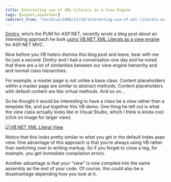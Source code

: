 ```yaml
---
title: Interesting use of XML Literals as a View Engine
tags: [aspnet,aspnetmvc]
redirect_from: "/archive/2008/12/28/interesting-use-of-xml-literals-as-a-view-engine.aspx/"
---
```


[Dmitry](http://blogs.msdn.com/dmitryr/ "Dmitry"), who’s the PUM for
ASP.NET, recently wrote a blog post about an interesting approach he
took [using VB.NET XML Literals as a view
engine](http://blogs.msdn.com/dmitryr/archive/2008/12/29/asp-net-mvc-view-engine-using-vb-net-xml-literals.aspx "ASP.NET MVC View Engine using VB.NET XML Literals")
for ASP.NET MVC.

Now before you VB haters dismiss this blog post and leave, bear with me
for just a second. Dmitry and I had a conversation one day and he noted
that there are a lot of similarities between our view engine hierarchy
and and normal class hierarchies.

For example, a master page is not unlike a base class. Content
placeholders within a master page are similar to abstract methods.
Content placeholders with default content are like virtual methods. And
so on…

So he thought it would be interesting to have a class be a view rather
than a template file, and put together this VB demo. One thing he left
out is what the view class actually looks like in Visual Studio, which I
think is kinda cool (click on image for larger view).

[![VB.NET XML Literal
View](https://haacked.com/assets/images/haacked_com/WindowsLiveWriter/a5a5c5b59d6c_BB42/vb-xml-literal-view_thumb.png "VB.NET XML Literal View")](https://haacked.com/assets/images/haacked_com/WindowsLiveWriter/a5a5c5b59d6c_BB42/vb-xml-literal-view_2.png)

Notice that this looks pretty similar to what you get in the default
Index.aspx view. One advantage of this approach is that you’re always
using VB rather than switching over to writing markup. So if you forget
to close a tag, for example, you get immediate compilation errors.

Another advantage is that your “view” is now compiled into the same
assembly as the rest of your code. Of course, this could also be a
disadvantage depending how you look at it.

